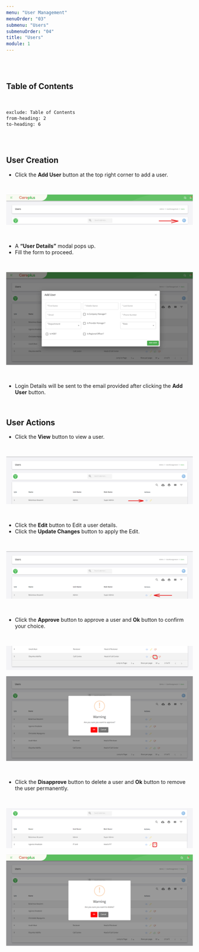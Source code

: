 ```yaml
---
menu: "User Management"
menuOrder: "03"
submenu: "Users"
submenuOrder: "04"
title: "Users"
module: 1
---
```


<br />
<br />

## Table of Contents

<br />

```toc
exclude: Table of Contents
from-heading: 2
to-heading: 6
```

<br />
<br />

## User Creation

- Click the **Add User** button at the top right corner to add a user.

<br />

![Careplus Add User](/images/CareplusAddUser.png "Add User")

<br />

- A **“User Details”** modal pops up.
- Fill the form to proceed.

<br />

![Careplus Add User Details](/images/CareplusAddUserDetails.png "User Details")

<br />

- Login Details will be sent to the email provided after clicking the **Add User** button.

<br />

## User Actions

- Click the **View** button to view a user.

<br />

![Careplus Users View](/images/CareplusUsersView.png "Users View")

 <br />

- Click the **Edit** button to Edit a user details.
- Click the **Update Changes** button to apply the Edit.

<br />

![Careplus User Edit](/images/CareplusUserEdit.png "User Edit")

 <br />

- Click the **Approve** button to approve a user and **Ok** button to confirm your choice.

<br />

![Careplus Approve User](/images/CareplusApproveUser.png "Approve User")

![Careplus Approve User 1](/images/CareplusApproveUser1.png "Approve User 1")

 <br />

- Click the **Disapprove** button to delete a user and **Ok** button to remove the user permanently.

<br />

![Careplus Disapprove User](/images/CareplusDisapproveUser.png "User Disapproved")

![Careplus Disapprove User 1](/images/CareplusDisapproveUser1.png "User Disapproved 1")

 <br />
